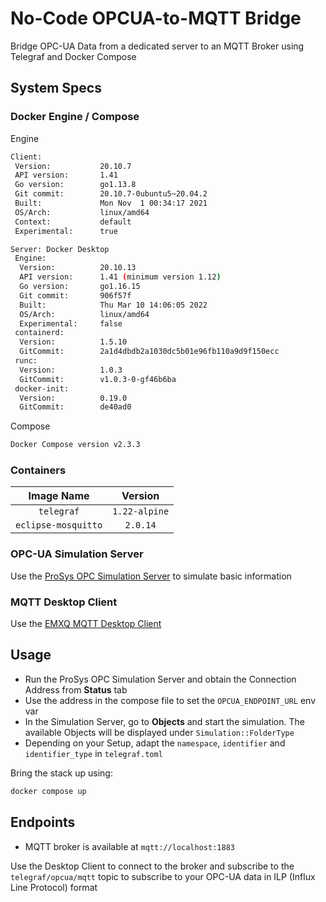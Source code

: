 # No-Code OPCUA-to-MQTT Bridge

Bridge OPC-UA Data from a dedicated server to an MQTT Broker using Telegraf
and Docker Compose

## System Specs

### Docker Engine / Compose
Engine
```bash
Client:
 Version:           20.10.7
 API version:       1.41
 Go version:        go1.13.8
 Git commit:        20.10.7-0ubuntu5~20.04.2
 Built:             Mon Nov  1 00:34:17 2021
 OS/Arch:           linux/amd64
 Context:           default
 Experimental:      true

Server: Docker Desktop
 Engine:
  Version:          20.10.13
  API version:      1.41 (minimum version 1.12)
  Go version:       go1.16.15
  Git commit:       906f57f
  Built:            Thu Mar 10 14:06:05 2022
  OS/Arch:          linux/amd64
  Experimental:     false
 containerd:
  Version:          1.5.10
  GitCommit:        2a1d4dbdb2a1030dc5b01e96fb110a9d9f150ecc
 runc:
  Version:          1.0.3
  GitCommit:        v1.0.3-0-gf46b6ba
 docker-init:
  Version:          0.19.0
  GitCommit:        de40ad0
```
Compose

```bash
Docker Compose version v2.3.3
```

### Containers

| Image Name | Version           |
|:----------:|:-----------------:|
| `telegraf` | `1.22-alpine`     |
| `eclipse-mosquitto` | `2.0.14` |


### OPC-UA Simulation Server

Use the [ProSys OPC Simulation Server][1] to simulate basic information

### MQTT Desktop Client

Use the [EMXQ MQTT Desktop Client][2]

## Usage

- Run the ProSys OPC Simulation Server and obtain the Connection Address from __Status__ tab
- Use the address in the compose file to set the `OPCUA_ENDPOINT_URL` env var
- In the Simulation Server, go to __Objects__ and start the simulation. The available Objects will
 be displayed under `Simulation::FolderType`
- Depending on your Setup, adapt the `namespace`, `identifier` and `identifier_type` in `telegraf.toml`

Bring the stack up using:

```bash
docker compose up
```

## Endpoints

- MQTT broker is available at `mqtt://localhost:1883`

Use the Desktop Client to connect to the broker and subscribe to the `telegraf/opcua/mqtt` topic
to subscribe to your OPC-UA data in ILP (Influx Line Protocol) format



[1]: https://downloads.prosysopc.com/opc-ua-simulation-server-downloads.php
[2]: https://www.emqx.com/en/products/mqttx